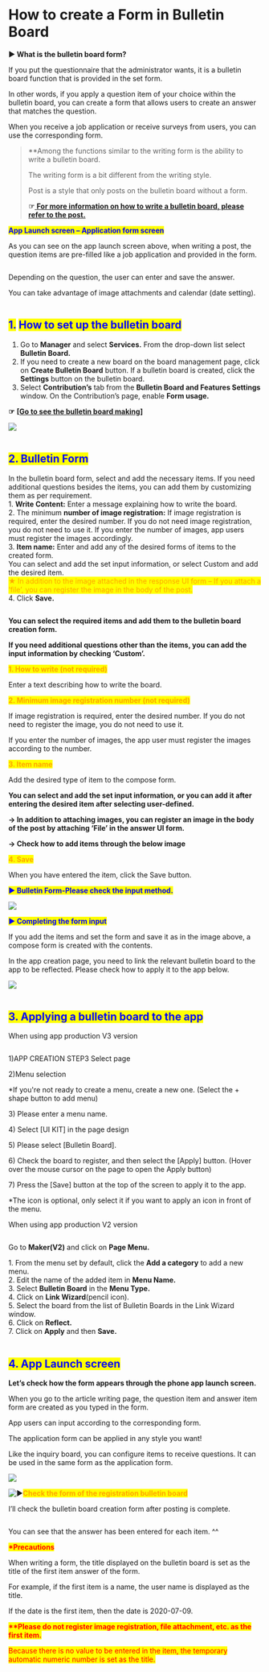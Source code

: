 # How to create a Form in Bulletin Board

**▶ What is the bulletin board form?** &#x20;

If you put the questionnaire that the administrator wants, it is a bulletin board function that is provided in the set form.

In other words, if you apply a question item of your choice within the bulletin board, you can create a form that allows users to create an answer that matches the question.

When you receive a job application or receive surveys from users, you can use the corresponding form.

> \*\*Among the functions similar to the writing form is the ability to write a bulletin board.
>
> The writing form is a bit different from the writing style.&#x20;
>
> Post is a style that only posts on the bulletin board without a form.
>
> **☞**[ **For more information on how to write a bulletin board, please refer to the post.** ](bulletinboard-form.md)



<mark style="color:blue;">**App Launch screen – Application form screen**</mark>

As you can see on the app launch screen above, when writing a post, the question items are pre-filled like a job application and provided in the form.

<div align="left">

<img src="https://support.swing2app.com/wp-content/uploads/2018/09/90@3x.png" alt="">

</div>

Depending on the question, the user can enter and save the answer.

You can take advantage of image attachments and calendar (date setting).&#x20;



<figure><img src="../../../.gitbook/assets/구분선 (1) (1).PNG" alt=""><figcaption></figcaption></figure>

## <mark style="color:blue;">**1.**</mark> <mark style="color:blue;">**How to set up the bulletin board**</mark>

1. Go to **Manager** and select **Services.** From the drop-down list select **Bulletin Board.**
2. If you need to create a new board on the board management page, click on  **Create Bulletin Board** button. If a bulletin board is created, click the **Settings** button on the bulletin board.
3. Select **Contribution’s** tab from the **Bulletin Board and Features Settings** window. On the Contribution’s page, enable **Form usage.**

**☞** [**\[Go to see the bulletin board making\]**](create-bulletinboard.md)

![](https://support.swing2app.com/wp-content/uploads/2018/09/b27-e1587041340115-1-1.png)

<figure><img src="../../../.gitbook/assets/구분선 (1) (1).PNG" alt=""><figcaption></figcaption></figure>

## <mark style="color:blue;">**2. Bulletin Form**</mark>

In the bulletin board form, select and add the necessary items. If you need additional questions besides the items, you can add them by customizing them as per requirement.\
1\. **Write Content:** Enter a message explaining how to write the board.\
2\. The minimum **number of image registration:** If image registration is required, enter the desired number. If you do not need image registration, you do not need to use it. If you enter the number of images, app users must register the images accordingly.\
3\. **Item name:** Enter and add any of the desired forms of items to the created form.\
You can select and add the set input information, or select Custom and add the desired item.\
<mark style="color:orange;">★ In addition to the image attached in the response UI form – If you attach a ‘file’, you can register the image in the body of the post.</mark>\
4\. Click **Save.**

<div align="left">

<img src="https://support.swing2app.com/wp-content/uploads/2018/09/b27-2.png" alt="">

</div>

**You can select the required items and add them to the bulletin board creation form.**

**If you need additional questions other than the items, you can add the input information by checking ‘Custom’.**

<mark style="color:orange;">**1. How to write (not required)**</mark>

Enter a text describing how to write the board.

<mark style="color:orange;">**2. Minimum image registration number (not required)**</mark>

If image registration is required, enter the desired number. If you do not need to register the image, you do not need to use it.

If you enter the number of images, the app user must register the images according to the number.

<mark style="color:orange;">**3. Item name**</mark>

Add the desired type of item to the compose form.

**You can select and add the set input information, or you can add it after entering the desired item after selecting user-defined.**

**→ In addition to attaching images, you can register an image in the body of the post by attaching ‘File’ in the answer UI form.**

**→ Check how to add items through the below image**

<mark style="color:orange;">**4. Save**</mark>

When you have entered the item, click the Save button.

<mark style="color:blue;">**▶ Bulletin Form-Please check the input method.**</mark>

![](https://support.swing2app.com/wp-content/uploads/2018/09/%EB%85%B9%ED%99%94\_2020\_05\_07\_18\_02\_38\_768.gif)

<mark style="color:blue;">**▶ Completing the form input**</mark>

If you add the items and set the form and save it as in the image above, a compose form is created with the contents.

In the app creation page, you need to link the relevant bulletin board to the app to be reflected. Please check how to apply it to the app below.

![](https://support.swing2app.com/wp-content/uploads/2018/09/Group-2777.png)



<figure><img src="../../../.gitbook/assets/구분선 (1) (1).PNG" alt=""><figcaption></figcaption></figure>

## <mark style="color:blue;">**3. Applying a bulletin board to the app**</mark>



When using app production V3 version

<figure><img src="../../../.gitbook/assets/en_게시판적용.png" alt=""><figcaption></figcaption></figure>

1\)APP CREATION STEP3 Select page

2\)Menu selection

\*If you're not ready to create a menu, create a new one. (Select the + shape button to add menu)

3\) Please enter a menu name.

4\) Select \[UI KIT] in the page design

5\) Please select \[Bulletin Board].

6\) Check the board to register, and then select the \[Apply] button. (Hover over the mouse cursor on the page to open the Apply button)

7\) Press the \[Save] button at the top of the screen to apply it to the app.

\*The icon is optional, only select it if you want to apply an icon in front of the menu.



When using app production V2 version

<figure><img src="../../../.gitbook/assets/en_게시판V2버전.png" alt=""><figcaption></figcaption></figure>

Go to **Maker(V2)** and click on **Page Menu.**

1\. From the menu set by default, click the **Add a category** to add a new menu.\
2\. Edit the name of the added item in **Menu Name.**\
3\. Select **Bulletin Board** in the **Menu Type.**\
4\. Click on **Link Wizard**(pencil icon).\
5\. Select the board from the list of Bulletin Boards in the Link Wizard window.\
6\. Click on **Reflect.**\
7\. Click on **Apply** and then **Save.**

<figure><img src="../../../.gitbook/assets/구분선 (1) (1).PNG" alt=""><figcaption></figcaption></figure>

## <mark style="color:blue;">**4. App Launch screen**</mark>

**Let’s check how the form appears through the phone app launch screen.**

When you go to the article writing page, the question item and answer item form are created as you typed in the form.

App users can input according to the corresponding form.

The application form can be applied in any style you want!

Like the inquiry board, you can configure items to receive questions. It can be used in the same form as the application form.

![](https://support.swing2app.com/wp-content/uploads/2018/09/write1.png)

<img src="https://s.w.org/images/core/emoji/11/svg/25b6.svg" alt="▶" data-size="line"><mark style="color:orange;">**Check the form of the registration bulletin board**</mark>

I’ll check the bulletin board creation form after posting is complete.

<div align="left">

<figure><img src="../../../.gitbook/assets/234@3x.png" alt=""><figcaption></figcaption></figure>

</div>

You can see that the answer has been entered for each item. ^^

<mark style="color:red;">**\*Precautions**</mark>

When writing a form, the title displayed on the bulletin board is set as the title of the first item answer of the form.

For example, if the first item is a name, the user name is displayed as the title.

If the date is the first item, then the date is 2020-07-09.

<mark style="color:red;">**\*\*Please do not register image registration, file attachment, etc. as the first item.**</mark>

<mark style="color:red;">Because there is no value to be entered in the item, the temporary automatic numeric number is set as the title.</mark>
